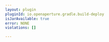 ```yaml
---
layout: plugin
pluginId: io.openaperture.gradle.build-deploy
isJarAvailable: true
error: NONE
violations: []

---
```

